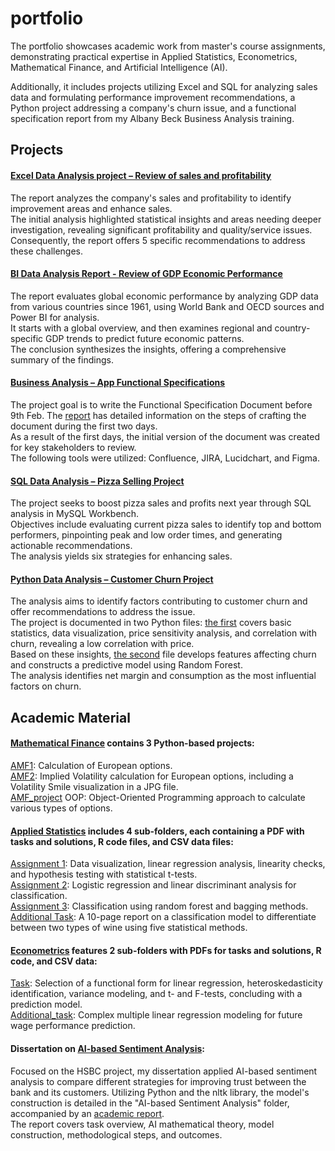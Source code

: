 # portfolio
The portfolio showcases academic work from master's course assignments, demonstrating practical expertise in Applied Statistics, Econometrics, Mathematical Finance, and Artificial Intelligence (AI). <br>

Additionally, it includes projects utilizing Excel and SQL for analyzing sales data and formulating performance improvement recommendations, a Python project addressing a company's churn issue, and a functional specification report from my Albany Beck Business Analysis training.

## Projects
#### [Excel Data Analysis project – Review of sales and profitability](Excel%20projects/Selling%20project/Report_Excel_Tatiana.pdf)
The report analyzes the company's sales and profitability to identify improvement areas and enhance sales.  <br>
The initial analysis highlighted statistical insights and areas needing deeper investigation, revealing significant profitability and quality/service issues.  <br>
Consequently, the report offers 5 specific recommendations to address these challenges. <br>
#### [BI Data Analysis Report - Review of GDP Economic Performance](Power%20BI/Economic%20Performance%20Report/GDP%20Economic%20Performance%20Report.pdf)
The report evaluates global economic performance by analyzing GDP data from various countries since 1961, using World Bank and OECD sources and Power BI for analysis.  <br>
It starts with a global overview, and then examines regional and country-specific GDP trends to predict future economic patterns.  <br>
The conclusion synthesizes the insights, offering a comprehensive summary of the findings. <br>
#### [Business Analysis – App Functional Specifications](Functional%20Specification/TB-Initial%20Functional%20Specification-300124-232700.pdf)
The project goal is to write the Functional Specification Document before 9th Feb. The [report](Functional%20Specification/TAA_project.pdf) has detailed information on the steps of crafting the document during the first two days.  <br>
As a result of the first days, the initial version of the document was created for key stakeholders to review.  <br>
The following tools were utilized: Confluence, JIRA, Lucidchart, and Figma. <br>
#### [SQL Data Analysis – Pizza Selling Project](SQL/Pizza%20selling%20project/PIZZA%20SELLING%20PROJECT.pdf)
The project seeks to boost pizza sales and profits next year through SQL analysis in MySQL Workbench.  <br>
Objectives include evaluating current pizza sales to identify top and bottom performers, pinpointing peak and low order times, and generating actionable recommendations.  <br>
The analysis yields six strategies for enhancing sales. <br>
#### [Python Data Analysis – Customer Churn Project](SME%20Customer%20Churn%20Project)
The analysis aims to identify factors contributing to customer churn and offer recommendations to address the issue.  <br>
The project is documented in two Python files: [the first](SME%20Customer%20Churn%20Project/stat_analysis.ipynb) covers basic statistics, data visualization, price sensitivity analysis, and correlation with churn, revealing a low correlation with price.  <br>
Based on these insights, [the second](SME%20Customer%20Churn%20Project/feature_engineering_and_modelling_model_answer.ipynb) file develops features affecting churn and constructs a predictive model using Random Forest.  <br>
The analysis identifies net margin and consumption as the most influential factors on churn. <br>

## Academic Material
#### [Mathematical Finance](./Mathematical%20Finance/) contains 3 Python-based projects: <br>

[AMF1](./Mathematical%20Finance/AMF1.ipynb): Calculation of European options. <br>
[AMF2](./Mathematical%20Finance/AMF2.ipynb): Implied Volatility calculation for European options, including a Volatility Smile visualization in a JPG file. <br>
[AMF_project](./Mathematical%20Finance/AMF_project.ipynb) OOP: Object-Oriented Programming approach to calculate various types of options.<br>

#### [Applied Statistics](./Applied%20Statistics/) includes 4 sub-folders, each containing a PDF with tasks and solutions, R code files, and CSV data files:

[Assignment 1](./Applied%20Statistics/Assignment%201/BPT1_.pdf): Data visualization, linear regression analysis, linearity checks, and hypothesis testing with statistical t-tests. <br>
[Assignment 2](./Applied%20Statistics/Assignment%202/AS2.pdf): Logistic regression and linear discriminant analysis for classification. <br>
[Assignment 3](./Applied%20Statistics/Assignment%203/3_AS.pdf): Classification using random forest and bagging methods. <br>
[Additional Task](./Applied%20Statistics/Additional%20Task/Additional_Task_Report.pdf): A 10-page report on a classification model to differentiate between two types of wine using five statistical methods. <br>

#### [Econometrics](./Econometrics/) features 2 sub-folders with PDFs for tasks and solutions, R code, and CSV data:

[Task](./Econometrics/Task): Selection of a functional form for linear regression, heteroskedasticity identification, variance modeling, and t- and F-tests, concluding with a prediction model. <br>
[Additional_task](./Econometrics/Additional%20Task): Complex multiple linear regression modeling for future wage performance prediction. <br>

#### Dissertation on [AI-based Sentiment Analysis](./AI-based%20Sentiment%20Analysis/):
Focused on the HSBC project, my dissertation applied AI-based sentiment analysis to compare different strategies for improving trust between the bank and its customers. Utilizing Python and the nltk library, the model's construction is detailed in the "AI-based Sentiment Analysis" folder, accompanied by an [academic report](./AI-based%20Sentiment%20Analysis/Academic%20Report.pdf). <br>
The report covers task overview, AI mathematical theory, model construction, methodological steps, and outcomes.



